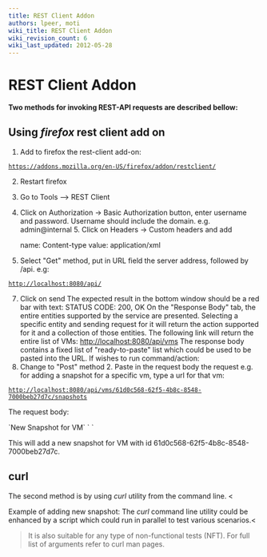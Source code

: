```yaml
---
title: REST Client Addon
authors: lpeer, moti
wiki_title: REST Client Addon
wiki_revision_count: 6
wiki_last_updated: 2012-05-28
---
```


# REST Client Addon

**Two methods for invoking REST-API requests are described bellow:**

## Using *firefox* rest client add on

1. Add to firefox the rest-client add-on:

[`https://addons.mozilla.org/en-US/firefox/addon/restclient/`](https://addons.mozilla.org/en-US/firefox/addon/restclient/)

2. Restart firefox
3. Go to Tools --> REST Client
4. Click on Authorization -> Basic Authorization button, enter username and password.
Username should include the domain. e.g.
 admin@internal 5. Click on Headers -> Custom headers and add

      name: Content-type
      value: application/xml

6. Select "Get" method, put in URL field the server address, followed by /api. e.g:

[`http://localhost:8080/api/`](http://localhost:8080/api/)

7. Click on send
 The expected result in the bottom window should be a red bar with text:
 STATUS CODE: 200, OK On the "Response Body" tab, the entire entities supported by the service are presented.
Selecting a specific entity and sending request for it will return the action supported for it and a collection of those entities.
The following link will return the entire list of VMs:
 <http://localhost:8080/api/vms> The response body contains a fixed list of "ready-to-paste" list which could be used to be pasted into the URL.
 If wishes to run command/action:
1. Change to "Post" method 2. Paste in the request body the request
e.g. for adding a snapshot for a specific vm, type a url for that vm:

[`http://localhost:8080/api/vms/61d0c568-62f5-4b8c-8548-7000beb27d7c/snapshots`](http://localhost:8080/api/vms/61d0c568-62f5-4b8c-8548-7000beb27d7c/snapshots)

The request body:

<snapshot>
<description>`New Snapshot for VM`</description>
<vm id="61d0c568-62f5-4b8c-8548-7000beb27d7c" href="/api/vms/67f2ba3e-1a32-4aee-8be6-3f5c6fa4cfd8"/>
</snapshot>` `

This will add a new snapshot for VM with id 61d0c568-62f5-4b8c-8548-7000beb27d7c.

## curl

The second method is by using *curl* utility from the command line. <
>

Example of adding new snapshot: The *curl* command line utility could be enhanced by a script which could run in parallel to test various scenarios.<
> It is also suitable for any type of non-functional tests (NFT). For full list of arguments refer to curl man pages.
